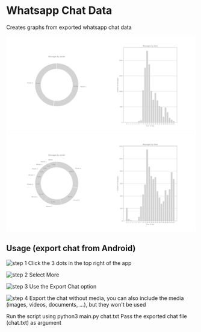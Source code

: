 # Whatsapp Chat Data
Creates graphs from exported whatsapp chat data

![private chat](images/result1.png)
![group chat](images/result2.png)

## Usage (export chat from Android)

![step 1](step1.png)
Click the 3 dots in the top right of the app

![step 2](step2.png)
Select More

![step 3](step3.png)
Use the Export Chat option

![step 4](step4.png)
Export the chat without media, you can also include the media (images, videos, documents, ...), but they won't be used

Run the script using
    python3 main.py chat.txt
Pass the exported chat file (chat.txt) as argument
